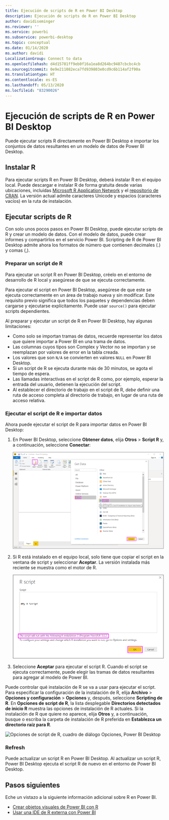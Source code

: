 ```yaml
---
title: Ejecución de scripts de R en Power BI Desktop
description: Ejecución de scripts de R en Power BI Desktop
author: davidiseminger
ms.reviewer: ''
ms.service: powerbi
ms.subservice: powerbi-desktop
ms.topic: conceptual
ms.date: 01/14/2020
ms.author: davidi
LocalizationGroup: Connect to data
ms.openlocfilehash: d4d15781ff9eb0f16a1ea8d264bc9487cbcbc4cb
ms.sourcegitcommit: 0e9e211082eca7fd939803e0cd9c6b114af2f90a
ms.translationtype: HT
ms.contentlocale: es-ES
ms.lasthandoff: 05/13/2020
ms.locfileid: "83290026"
---
```

# <a name="run-r-scripts-in-power-bi-desktop"></a>Ejecución de scripts de R en Power BI Desktop

Puede ejecutar scripts R directamente en Power BI Desktop e importar los conjuntos de datos resultantes en un modelo de datos de Power BI Desktop.

## <a name="install-r"></a>Instalar R

Para ejecutar scripts R en Power BI Desktop, deberá instalar R en el equipo local. Puede descargar e instalar R de forma gratuita desde varias ubicaciones, incluidas [Microsoft R Application Network](https://mran.revolutionanalytics.com/download/) y el [repositorio de CRAN](https://cran.r-project.org/bin/windows/base/). La versión actual admite caracteres Unicode y espacios (caracteres vacíos) en la ruta de instalación.

## <a name="run-r-scripts"></a>Ejecutar scripts de R

Con solo unos pocos pasos en Power BI Desktop, puede ejecutar scripts de R y crear un modelo de datos. Con el modelo de datos, puede crear informes y compartirlos en el servicio Power BI. Scripting de R de Power BI Desktop admite ahora los formatos de número que contienen decimales (.) y comas (,).

### <a name="prepare-an-r-script"></a>Preparar un script de R

Para ejecutar un script R en Power BI Desktop, créelo en el entorno de desarrollo de R local y asegúrese de que se ejecuta correctamente.

Para ejecutar el script en Power BI Desktop, asegúrese de que este se ejecuta correctamente en un área de trabajo nueva y sin modificar. Este requisito previo significa que todos los paquetes y dependencias deben cargarse y ejecutarse explícitamente. Puede usar `source()` para ejecutar scripts dependientes.

Al preparar y ejecutar un script de R en Power BI Desktop, hay algunas limitaciones:

* Como solo se importan tramas de datos, recuerde representar los datos que quiere importar a Power BI en una trama de datos.
* Las columnas cuyos tipos son Complex y Vector no se importan y se reemplazan por valores de error en la tabla creada.
* Los valores que son `N/A` se convierten en valores `NULL` en Power BI Desktop.
* Si un script de R se ejecuta durante más de 30 minutos, se agota el tiempo de espera.
* Las llamadas interactivas en el script de R como, por ejemplo, esperar la entrada del usuario, detienen la ejecución del script.
* Al establecer el directorio de trabajo en el script de R, *debe* definir una ruta de acceso completa al directorio de trabajo, en lugar de una ruta de acceso relativa.

### <a name="run-your-r-script-and-import-data"></a>Ejecutar el script de R e importar datos

Ahora puede ejecutar el script de R para importar datos en Power BI Desktop:

1. En Power BI Desktop, seleccione **Obtener datos**, elija **Otros** > **Script R** y, a continuación, seleccione **Conectar**:

    ![Conexión con el script de R, Otras categorías, cuadro de diálogo Obtener datos, Power BI Desktop](media/desktop-r-scripts/r-scripts-1.png)

2. Si R está instalado en el equipo local, solo tiene que copiar el script en la ventana de script y seleccionar **Aceptar**. La versión instalada más reciente se muestra como el motor de R.

    ![Cuadro de diálogo Script de R, Power BI Desktop](media/desktop-r-scripts/r-scripts-2.png)

3. Seleccione **Aceptar** para ejecutar el script R. Cuando el script se ejecuta correctamente, puede elegir las tramas de datos resultantes para agregar al modelo de Power BI.

Puede controlar qué instalación de R se va a usar para ejecutar el script. Para especificar la configuración de la instalación de R, elija **Archivo** > **Opciones y configuración** > **Opciones** y, después, seleccione **Scripting de R**. En **Opciones de script de R**, la lista desplegable **Directorios detectados de inicio R** muestra las opciones de instalación de R actuales. Si la instalación de R que quiere no aparece, elija **Otros** y, a continuación, busque o escriba la carpeta de instalación de R preferida en **Establezca un directorio raíz para R**.

![Opciones de script de R, cuadro de diálogo Opciones, Power BI Desktop](media/desktop-r-scripts/r-scripts-4.png)

### <a name="refresh"></a>Refresh

Puede actualizar un script R en Power BI Desktop. Al actualizar un script R, Power BI Desktop ejecuta el script R de nuevo en el entorno de Power BI Desktop.

## <a name="next-steps"></a>Pasos siguientes

Eche un vistazo a la siguiente información adicional sobre R en Power BI.

* [Crear objetos visuales de Power BI con R](../create-reports/desktop-r-visuals.md)
* [Usar una IDE de R externa con Power BI](desktop-r-ide.md)

